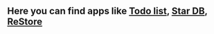 ## Here you can find apps like [Todo list](https://github.com/KotKatLV/React_learn/tree/todo), [Star DB](https://github.com/KotKatLV/React_learn/tree/StarDB), [ReStore](https://github.com/KotKatLV/React_learn/tree/ReStore)
